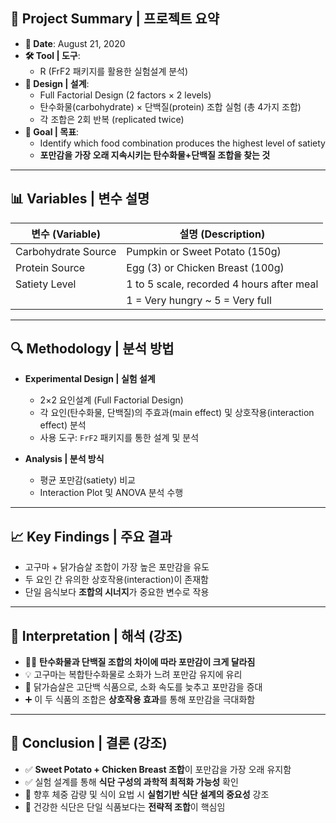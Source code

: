 
## 📌 Project Summary | 프로젝트 요약

- **📅 Date**: August 21, 2020  
- **🛠 Tool | 도구**:  
  - R (FrF2 패키지를 활용한 실험설계 분석)  
- **🧪 Design | 설계**:  
  - Full Factorial Design (2 factors × 2 levels)  
  - 탄수화물(carbohydrate) × 단백질(protein) 조합 실험 (총 4가지 조합)  
  - 각 조합은 2회 반복 (replicated twice)  
- **🎯 Goal | 목표**:  
  - Identify which food combination produces the highest level of satiety  
  - **포만감을 가장 오래 지속시키는 탄수화물+단백질 조합을 찾는 것**

---

## 📊 Variables | 변수 설명

| 변수 (Variable) | 설명 (Description) |
|------------------|--------------------|
| Carbohydrate Source | Pumpkin or Sweet Potato (150g) |
| Protein Source       | Egg (3) or Chicken Breast (100g) |
| Satiety Level        | 1 to 5 scale, recorded 4 hours after meal |
|                     | 1 = Very hungry ~ 5 = Very full |

---

## 🔍 Methodology | 분석 방법

- **Experimental Design | 실험 설계**  
  - 2×2 요인설계 (Full Factorial Design)  
  - 각 요인(탄수화물, 단백질)의 주효과(main effect) 및 상호작용(interaction effect) 분석  
  - 사용 도구: `FrF2` 패키지를 통한 설계 및 분석

- **Analysis | 분석 방식**
  - 평균 포만감(satiety) 비교  
  - Interaction Plot 및 ANOVA 분석 수행  

---

## 📈 Key Findings | 주요 결과

- 고구마 + 닭가슴살 조합이 가장 높은 포만감을 유도  
- 두 요인 간 유의한 상호작용(interaction)이 존재함  
- 단일 음식보다 **조합의 시너지**가 중요한 변수로 작용

---

## 🧠 Interpretation | 해석 (강조)

- 🍠🥚 **탄수화물과 단백질 조합의 차이에 따라 포만감이 크게 달라짐**  
- 💡 고구마는 복합탄수화물로 소화가 느려 포만감 유지에 유리  
- 💪 닭가슴살은 고단백 식품으로, 소화 속도를 늦추고 포만감을 증대  
- ➕ 이 두 식품의 조합은 **상호작용 효과**를 통해 포만감을 극대화함

---

## 🧾 Conclusion | 결론 (강조)

- ✅ **Sweet Potato + Chicken Breast 조합**이 포만감을 가장 오래 유지함  
- ✅ 실험 설계를 통해 **식단 구성의 과학적 최적화 가능성** 확인  
- 📌 향후 체중 감량 및 식이 요법 시 **실험기반 식단 설계의 중요성** 강조  
- 📌 건강한 식단은 단일 식품보다는 **전략적 조합**이 핵심임
